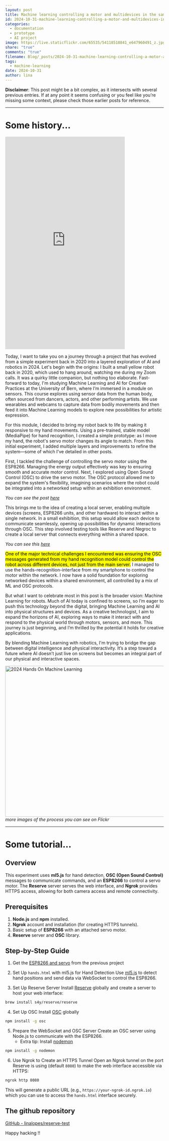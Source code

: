 ```yaml
---
layout: post
title: Machine learning controlling a motor and multidevices in the same network - preparing for an exhibition room
id: 2024-10-31-machine-learning-controlling-a-motor-and-multidevices-in-the-same-network-preparing-for-an-exhibition-room.md
categories:
  - documentation
  - prototype
  - AI project
image: https://live.staticflickr.com/65535/54118518841_e647960491_z.jpg
share: "true"
comments: "true"
filename: Blog/_posts/2024-10-31-machine-learning-controlling-a-motor-and-multidevices-in-the-same-network-preparing-for-an-exhibition-room.md
tags:
  - machine-learning
date: 2024-10-31
author: lina
---
```

**Disclaimer**: This post might be a bit complex, as it intersects with several previous entries. If at any point it seems confusing or you feel like you’re missing some context, please check those earlier posts for reference.

---

# Some history...

<iframe width="380" height="676" src="https://www.youtube.com/embed/GSMAnlBJSCw" title="10 November 2024" frameborder="0" allow="accelerometer; autoplay; clipboard-write; encrypted-media; gyroscope; picture-in-picture; web-share" referrerpolicy="strict-origin-when-cross-origin" allowfullscreen></iframe>


Today, I want to take you on a journey through a project that has evolved from a simple experiment back in 2020 into a layered exploration of AI and robotics in 2024. Let's begin with the origins: I built a small yellow robot back in 2020, which used to hang around, watching me during my Zoom calls. It was a quirky little companion, but nothing too elaborate. Fast-forward to today, I'm studying Machine Learning and AI for Creative Practices at the University of Bern, where I’m immersed in a module on sensors. This course explores using sensor data from the human body, often sourced from dancers, actors, and other performing artists. We use wearables and webcams to capture data from bodily movements and then feed it into Machine Learning models to explore new possibilities for artistic expression.

For this module, I decided to bring my robot back to life by making it responsive to my hand movements. Using a pre-trained, stable model (MediaPipe) for hand recognition, I created a simple prototype: as I move my hand, the robot's servo motor changes its angle to match. From this initial experiment, I added multiple layers and improvements to refine the system—some of which I've detailed in other posts.

First, I tackled the challenge of controlling the servo motor using the ESP8266. Managing the energy output effectively was key to ensuring smooth and accurate motor control. Next, I explored using Open Sound Control (OSC) to drive the servo motor. The OSC protocol allowed me to expand the system's flexibility, imagining scenarios where the robot could be integrated into a networked setup within an exhibition environment.

_You can see the post [here](https://blog.linalopes.info/halloween-in-motion-understanding-motors-in-creative-technology/)_

This brings me to the idea of creating a local server, enabling multiple devices (screens, ESP8266 units, and other hardware) to interact within a single network. In a small exhibition, this setup would allow each device to communicate seamlessly, opening up possibilities for dynamic interactions through OSC. This step involved testing tools like Reserve and Negroc to create a local server that connects everything within a shared space.

_You can see this [here](https://blog.linalopes.info/exploring-servers-for-creative-technologists-testing-with-reserve/)_

<mark class="hltr-pink">One of the major technical challenges I encountered was ensuring the OSC messages generated from my hand recognition model could control the robot across different devices, not just from the main server.</mark> I managed to use the hands-recognition-interface from my smartphone to control the motor within the network. I now have a solid foundation for exploring networked devices within a shared environment, all controlled by a mix of ML and OSC protocols.

But what I want to celebrate most in this post is the broader vision: Machine Learning for robots. Much of AI today is confined to screens, so I’m eager to push this technology beyond the digital, bringing Machine Learning and AI into physical structures and devices. As a creative technologist, I aim to expand the horizons of AI, exploring ways to make it interact with and respond to the physical world through motors, sensors, and more. This journey is just beginning, and I’m thrilled by the potential it holds for creative applications.

By blending Machine Learning with robotics, I'm trying to bridge the gap between digital intelligence and physical interactivity. It’s a step toward a future where AI doesn’t just live on screens but becomes an integral part of our physical and interactive spaces.

<a data-flickr-embed="true" href="https://www.flickr.com/photos/200845412@N02/albums/72177720321720645" title="2024 Hands On Machine Learning"><img src="https://live.staticflickr.com/65535/54118980695_41f4b0cbd5.jpg" width="640" height="480" alt="2024 Hands On Machine Learning"/></a>
_more images of the process you can see on Flickr_

---
# Some tutorial...
## Overview

This experiment uses **ml5.js** for hand detection, **OSC (Open Sound Control)** messages to communicate commands, and an **ESP8266** to control a servo motor. The **Reserve** server serves the web interface, and **Ngrok** provides HTTPS access, allowing for both camera access and remote connectivity.

## Prerequisites

1. **Node.js** and **npm** installed.
2. **Ngrok** account and installation (for creating HTTPS tunnels).
3. Basic setup of **ESP8266** with an attached servo motor.
4. **Reserve** server and **OSC** library.

## Step-by-Step Guide

1. Get the [ESP8266 and servo](https://github.com/linalopes/hands-OSC) from the previous project

2. Set Up `hands.html` with ml5.js for Hand Detection
	Use [ml5.js](https://docs.ml5js.org/#/reference/handpose) to detect hand positions and send data via WebSocket to control the ESP8266.

3. Set Up Reserve Server
	Install [Reserve](https://github.com/s4y/reserve) globally and create a server to host your web interface:
```bash
brew install s4y/reserve/reserve
```

4. Set Up OSC
	Install [OSC](https://www.npmjs.com/package/osc) globally
```bash
npm install -g osc
```

5. Prepare the WebSocket and OSC Server
	Create an OSC server using Node.js to communicate with the ESP8266.
	- Extra tip: Install [nodemon](https://www.npmjs.com/package/nodemon)
```bash
npm install -g nodemon
```

6. Use Ngrok to Create an HTTPS Tunnel
	Open an Ngrok tunnel on the port Reserve is using (default `8080`) to make the web interface accessible via HTTPS:
```bash
ngrok http 8080
```
This will generate a public URL (e.g., `https://your-ngrok-id.ngrok.io`) which you can use to access the `hands.html` interface securely.

## The github repository
[GitHub - linalopes/reserve-test](https://github.com/linalopes/reserve-test)

Happy hacking !!
